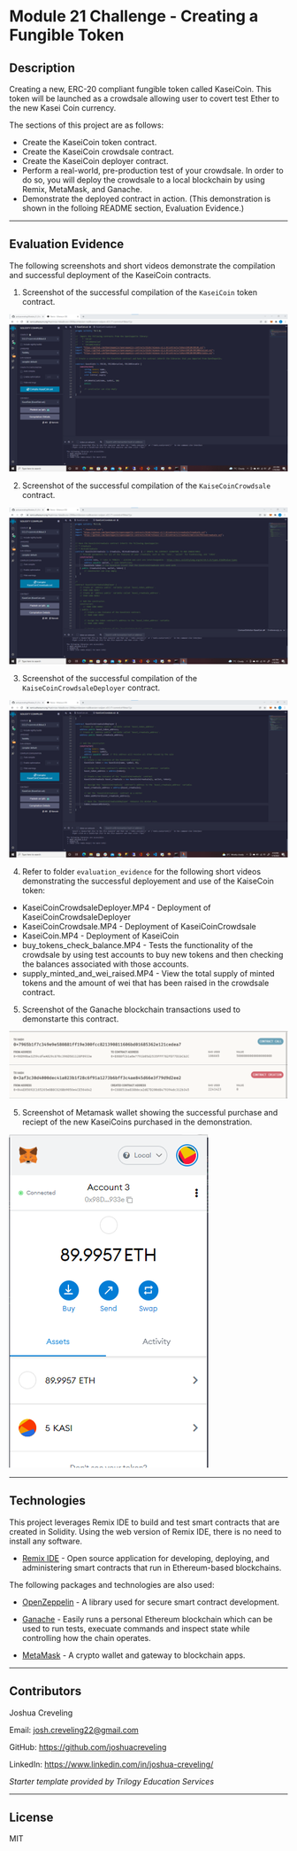 # Module 21 Challenge - Creating a Fungible Token

## Description

Creating a new, ERC-20 compliant fungible token called KaseiCoin.  This token will be launched as a crowdsale allowing user to covert test Ether to the new Kasei Coin currency. 

The sections of this project are as follows: 

* Create the KaseiCoin token contract.  
* Create the KaseiCoin crowdsale contract. 
* Create the KaseiCoin deployer contract. 
* Perform a real-world, pre-production test of your crowdsale. In order to do so, you will deploy the crowdsale to a local blockchain by using Remix, MetaMask, and Ganache.
* Demonstrate the deployed contract in action.  (This demonstration is shown in the folloing README section, Evaluation Evidence.)

---

## Evaluation Evidence

The following screenshots and short videos demonstrate the compilation and successful deployment of the KaseiCoin contracts.   

1. Screenshot of the successful compilation of the `KaseiCoin` token contract.     

![kaseiCoin_compiled](./evaluation_evidence/kaseiCoin_compiled.PNG)

2. Screenshot of the successful compilation of the `KaiseCoinCrowdsale` contract.     

![kaseiCoinCrowdsale_compiled](./evaluation_evidence/kaseiCoinCrowdsale_compiled.PNG)

3. Screenshot of the successful compilation of the `KaiseCoinCrowdsaleDeployer` contract.     

![kaseiCoinCrowdsaleDeployer_compiled](./evaluation_evidence/kaseiCoinCrowdsaleDeployer_compiled.PNG)

4. Refer to folder `evaluation_evidence` for the following short videos demonstrating the successful deployement and use of the KaiseCoin token: 

* KaseiCoinCrowdsaleDeployer.MP4 - Deployment of KaseiCoinCrowdsaleDeployer
* KaseiCoinCrowdsale.MP4 - Deployment of KaseiCoinCrowdsale
* KaseiCoin.MP4 - Deployment of KaseiCoin
* buy_tokens_check_balance.MP4 - Tests the functionality of the crowdsale by using test accounts to buy new tokens and then checking the balances associated with those accounts.
* supply_minted_and_wei_raised.MP4 - View the total supply of minted tokens and the amount of wei that has been raised in the crowdsale contract.

5. Screenshot of the Ganache blockchain transactions used to demonstarte this contract.

![transactions](./evaluation_evidence/transactions.PNG)

5. Screenshot of Metamask wallet showing the successful purchase and reciept of the new KaseiCoins purchased in the demonstration. 

![metamask_wallet](./evaluation_evidence/metamask_wallet.PNG)

---

## Technologies

This project leverages Remix IDE to build and test smart contracts that are created in Solidity.  Using the web version of Remix IDE, there is no need to install any software. 

* [Remix IDE](https://remix.ethereum.org/) - Open source application for developing, deploying, and administering smart contracts that run in Ethereum-based blockchains.

The following packages and technologies are also used: 

* [OpenZeppelin](https://github.com/OpenZeppelin/openzeppelin-contracts) - A library used for secure smart contract development.

* [Ganache](https://trufflesuite.com/ganache/) - Easily runs a personal Ethereum blockchain which can be used to run tests, execuate commands and inspect state while controlling how the chain operates. 

* [MetaMask](https://metamask.io/) - A crypto wallet and gateway to blockchain apps. 

---

## Contributors

Joshua Creveling

Email: josh.creveling22@gmail.com

GitHub: https://github.com/joshuacreveling

LinkedIn: https://www.linkedin.com/in/joshua-creveling/

*Starter template provided by Trilogy Education Services*

---

## License

MIT
